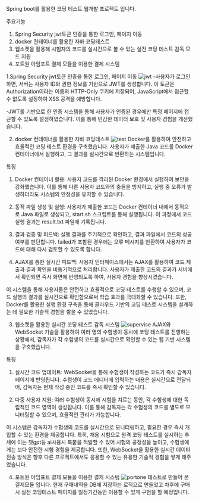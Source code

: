 Spring boot를 활용한 코딩 테스트 웹개발 프로젝트 입니다.

주요기능
1. Spring Security jwt토큰 인증을 통한 로그인, 페이지 이동
2. docker 컨테이너를 활용한 자바 코딩테스트
3. 웹소켓을 활용해 시험자의 코드를 실시간으로 볼 수 있는 실전 코딩 테스트 감독 모드 지원
4. 포트원 아임포트 결제 모듈을 이용한 결제 시스템


1.Spring Security jwt토큰 인증을 통한 로그인, 페이지 이동
![jwt](https://github.com/user-attachments/assets/22094dcf-e2af-485c-b7a8-21d2c457c277)
-사용자가 로그인하면, 서버는 사용자 ID와 권한 정보를 기반으로 JWT를 생성합니다.
 이 토큰은 Authorization이라는 이름의 HTTP-Only 쿠키에 저장되어, JavaScript에서 접근할 수 없도록 설정하여 XSS 공격을 예방합니다.

-JWT를 기반으로 한 인증 시스템을 통해 사용자가 인증된 경우에만 특정 페이지에 접근할 수 있도록 설정하였습니다. 
 이를 통해 민감한 데이터 보호 및 사용자 경험을 개선했습니다.

2. docker 컨테이너를 활용한 자바 코딩테스트
![test](https://github.com/user-attachments/assets/782c14cc-6693-4c25-a1d6-20afc3263445)
Docker를 활용하여 안전하고 효율적인 코딩 테스트 환경을 구축했습니다.
사용자가 제출한 Java 코드를 Docker 컨테이너에서 실행하고, 그 결과를 실시간으로 반환하는 시스템입니다.

특징
1) Docker 컨테이너 활용: 사용자 코드를 격리된 Docker 환경에서 실행하여 보안을 강화했습니다. 이를 통해 다른 사용자 코드와의 충돌을 방지하고, 실행 중 오류가 발생하더라도 시스템의 안정성을 유지할 수 있습니다.

2) 동적 파일 생성 및 실행: 사용자가 제출한 코드는 Docker 컨테이너 내에서 동적으로 Java 파일로 생성되고, start.sh 스크립트를 통해 실행됩니다. 이 과정에서 코드 실행 결과는 result.txt 파일에 기록됩니다.

3) 결과 검증 및 피드백: 실행 결과를 주기적으로 확인하고, 결과 파일에서 코드의 성공 여부를 판단합니다. failed가 포함된 경우에는 오류 메시지를 반환하여 사용자가 코드에 대해 다시 검토할 수 있도록 합니다.

4) AJAX를 통한 실시간 피드백: 사용자 인터페이스에서는 AJAX를 활용하여 코드 제출과 결과 확인을 비동기적으로 처리합니다. 사용자가 제출한 코드의 결과가 서버에서 확인되면 즉시 화면에 반영되도록 하여, 사용자 경험을 향상시켰습니다.

이 시스템을 통해 사용자들은 안전하고 효율적으로 코딩 테스트를 수행할 수 있으며, 코드 실행의 결과를 실시간으로 확인함으로써 학습 효과를 극대화할 수 있습니다. 
또한, Docker를 활용한 실행 환경 구축을 통해 클라우드 기반의 코딩 테스트 시스템을 설계하는 데 필요한 기술적 경험을 쌓을 수 있었습니다.

3. 웹소켓을 활용한 실시간 코딩 테스트 감독 시스템
![supervise](https://github.com/user-attachments/assets/05c7c1a6-6578-49aa-bf09-2a424264329b)
AJAX와 WebSocket 기술을 활용하여 여러 명의 수험생이 동시에 코딩 테스트를 진행하는 상황에서, 감독자가 각 수험생의 코드를 실시간으로 확인할 수 있는 웹 기반 시스템을 구축했습니다.

특징
1) 실시간 코드 업데이트: WebSocket을 통해 수험생이 작성하는 코드가 즉시 감독자 페이지에 반영됩니다. 수험생이 코드 에디터에 입력하는 내용은 실시간으로 전달되어, 감독자는 현재 작성 중인 코드를 즉시 확인할 수 있습니다.

2) 다중 사용자 지원: 여러 수험생이 동시에 시험을 치르는 동안, 각 수험생에 대한 독립적인 코드 영역이 생성됩니다. 이를 통해 감독자는 각 수험생의 코드를 별도로 모니터링할 수 있으며, 효율적인 관리가 가능합니다.

이 시스템은 감독자가 수험생의 코드를 실시간으로 모니터링하고, 필요한 경우 즉시 개입할 수 있는 환경을 제공합니다.
특히, 채용 시험으로 원격 코딩 테스트를 실시하는 추세에 이는 챗gpt등 ai사용시 복붙을 적발할 수 있어 시험의 공정성을 높이고, 수험생에게는 보다 안전한 시험 경험을 제공합니다. 
또한, WebSocket을 활용한 실시간 데이터 전송 방식은 향후 다른 프로젝트에서도 응용할 수 있는 유용한 기술적 경험을 쌓게 해주었습니다.

4. 포트원 아임포트 결제 모듈을 이용한 결제 시스템
![portone](https://github.com/user-attachments/assets/13af3280-cac3-4827-bcd7-f62834d3ebc4)
테스트로 만들어 본 결제모듈 입니다. 현재 구매내역을 DB에 저장하는 로직으로 만들었고 차후에 구매시 실전 코딩테스트 페이지를 일정기간동안 이용할 수 있게 구현을 할 예정입니다.
